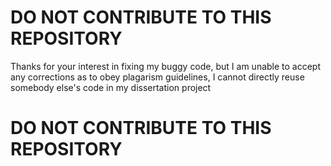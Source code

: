 # DO NOT CONTRIBUTE TO THIS REPOSITORY

Thanks for your interest in fixing my buggy code, but I am unable to accept any corrections as to obey plagarism guidelines, I cannot directly reuse somebody else's code in my dissertation project

# DO NOT CONTRIBUTE TO THIS REPOSITORY
